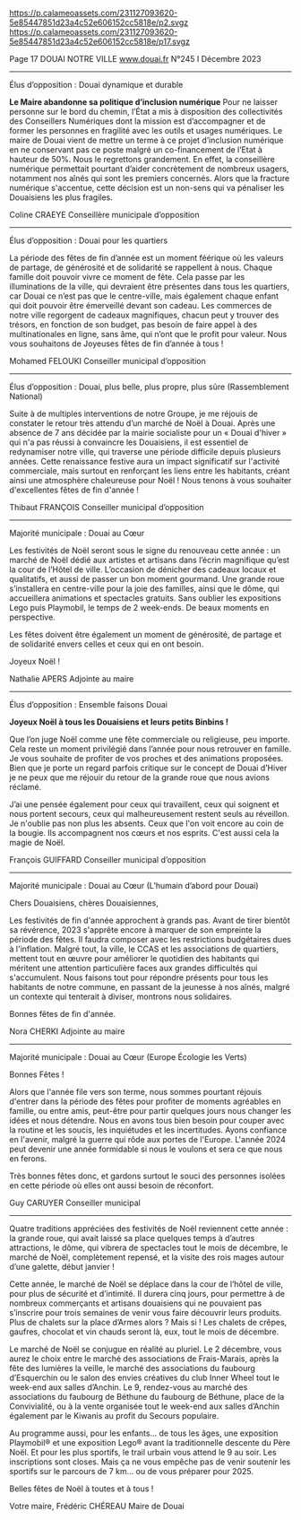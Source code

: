 https://p.calameoassets.com/231127093620-5e85447851d23a4c52e606152cc5818e/p2.svgz
https://p.calameoassets.com/231127093620-5e85447851d23a4c52e606152cc5818e/p17.svgz


Page 17
DOUAI NOTRE VILLE
www.douai.fr
N°245   I
Décembre 2023

---

Élus d’opposition : Douai dynamique et durable

**Le Maire abandonne sa politique d’inclusion numérique**
Pour ne laisser personne sur le bord du chemin, l’État a mis à disposition des collectivités des Conseillers Numériques dont la mission est d’accompagner et de former les personnes en fragilité avec les outils et usages numériques. Le maire de Douai vient de mettre un terme à ce projet d’inclusion numérique en ne conservant pas ce poste malgré un co-financement de l’Etat à hauteur de 50%. Nous le regrettons grandement. En effet, la conseillère numérique permettait pourtant d’aider concrètement de nombreux usagers, notamment nos aînés qui sont les premiers concernés.
Alors que la fracture numérique s'accentue, cette décision est un non-sens qui va pénaliser les Douaisiens les plus fragiles.

Coline CRAEYE
Conseillère municipale d’opposition

---

Élus d’opposition : Douai pour les quartiers

La période des fêtes de fin d’année est un moment féérique où les valeurs de partage, de générosité et de solidarité se rappellent à nous. Chaque famille doit pouvoir vivre ce moment de fête. Cela passe par les illuminations de la ville, qui devraient être présentes dans tous les quartiers, car Douai ce n’est pas que le centre-ville, mais également chaque enfant qui doit pouvoir être émerveillé devant son cadeau. Les commerces de notre ville regorgent de cadeaux magnifiques, chacun peut y trouver des trésors, en fonction de son budget, pas besoin de faire appel à des multinationales en ligne, sans âme, qui n’ont que le profit pour valeur. Nous vous souhaitons de Joyeuses fêtes de fin d’année à tous !

Mohamed FELOUKI
Conseiller municipal d’opposition

---

Élus d’opposition : Douai, plus belle, plus propre, plus sûre (Rassemblement National)

Suite à de multiples interventions de notre Groupe, je me réjouis de constater le retour très attendu d’un marché de Noël à Douai. Après une absence de 7 ans décidée par la mairie socialiste pour un « Douai d'hiver » qui n'a pas réussi à convaincre les Douaisiens, il est essentiel de redynamiser notre ville, qui traverse une période difficile depuis plusieurs années. Cette renaissance festive aura un impact significatif sur l'activité commerciale, mais surtout en renforçant les liens entre les habitants, créant ainsi une atmosphère chaleureuse pour Noël !
Nous tenons à vous souhaiter d'excellentes fêtes de fin d'année !

Thibaut FRANÇOIS
Conseiller municipal d’opposition

---

Majorité municipale : Douai au Cœur

Les festivités de Noël seront sous le signe du renouveau cette année : un marché de Noël dédié aux artistes et artisans dans l’écrin magnifique qu’est la cour de l’Hôtel de ville. L’occasion de dénicher des cadeaux locaux et qualitatifs, et aussi de passer un bon moment gourmand. Une grande roue s’installera en centre-ville pour la joie des familles, ainsi que le dôme, qui accueillera animations et spectacles gratuits. Sans oublier les expositions Lego puis Playmobil, le temps de 2 week-ends. De beaux moments en perspective.

Les fêtes doivent être également un moment de générosité, de partage et de solidarité envers celles et ceux qui en ont besoin.

Joyeux Noël !

Nathalie APERS
Adjointe au maire

---

Élus d’opposition : Ensemble faisons Douai

**Joyeux Noël à tous les Douaisiens et leurs petits Binbins !**

Que l’on juge Noël comme une fête commerciale ou religieuse, peu importe. Cela reste un moment privilégié dans l’année pour nous retrouver en famille. Je vous souhaite de profiter de vos proches et des animations proposées. Bien que je porte un regard parfois critique sur le concept de Douai d’Hiver je ne peux que me réjouir du retour de la grande roue que nous avions réclamé.

J’ai une pensée également pour ceux qui travaillent, ceux qui soignent et nous portent secours, ceux qui malheureusement restent seuls au réveillon. Je n'oublie pas non plus les absents. Ceux que l'on voit encore au coin de la bougie. Ils accompagnent nos cœurs et nos esprits. C'est aussi cela la magie de Noël.

François GUIFFARD
Conseiller municipal d’opposition

---

Majorité municipale : Douai au Cœur (L’humain d’abord pour Douai)

Chers Douaisiens, chères Douaisiennes,

Les festivités de fin d'année approchent à grands pas. Avant de tirer bientôt sa révérence, 2023 s'apprête encore à marquer de son empreinte la période des fêtes. Il faudra composer avec les restrictions budgétaires dues à l'inflation. Malgré tout, la ville, le CCAS et les associations de quartiers, mettent tout en œuvre pour améliorer le quotidien des habitants qui méritent une attention particulière faces aux grandes difficultés qui s'accumulent.
Nous faisons tout pour répondre présents pour tous les habitants de notre commune, en passant de la jeunesse à nos aînés, malgré un contexte qui tenterait à diviser, montrons nous solidaires.

Bonnes fêtes de fin d'année.

Nora CHERKI
Adjointe au maire

---

Majorité municipale : Douai au Cœur (Europe Écologie les Verts)

Bonnes Fêtes !

Alors que l'année file vers son terme, nous sommes pourtant réjouis d'entrer dans la période des fêtes pour profiter de moments agréables en famille, ou entre amis, peut-être pour partir quelques jours nous changer les idées et nous détendre. Nous en avons tous bien besoin pour couper avec la routine et les soucis, les inquiétudes et les incertitudes. Ayons confiance en l'avenir, malgré la guerre qui rôde aux portes de l'Europe. L'année 2024 peut devenir une année formidable si nous le voulons et sera ce que nous en ferons.

Très bonnes fêtes donc, et gardons surtout le souci des personnes isolées en cette période où elles ont aussi besoin de réconfort.

Guy CARUYER
Conseiller municipal

---

Quatre traditions appréciées des festivités de Noël reviennent cette année : la grande roue, qui avait laissé sa place quelques temps à d’autres attractions, le dôme, qui vibrera de spectacles tout le mois de décembre, le marché de Noël, complètement repensé, et la visite des rois mages autour d’une galette, début janvier !

Cette année, le marché de Noël se déplace dans la cour de l’hôtel de ville, pour plus de sécurité et d’intimité. Il durera cinq jours, pour permettre à de nombreux commerçants et artisans douaisiens qui ne pouvaient pas s’inscrire pour trois semaines de venir vous faire découvrir leurs produits. Plus de chalets sur la place d’Armes alors ? Mais si ! Les chalets de crêpes, gaufres, chocolat et vin chauds seront là, eux, tout le mois de décembre.

Le marché de Noël se conjugue en réalité au pluriel. Le 2 décembre, vous aurez le choix entre le marché des associations de Frais-Marais, après la fête des lumières la veille, le marché des associations du faubourg d’Esquerchin ou le salon des envies créatives du club Inner Wheel tout le week-end aux salles d’Anchin. Le 9, rendez-vous au marché des associations du faubourg de Béthune du faubourg de Béthune, place de la Convivialité, ou à la vente organisée tout le week-end aux salles d’Anchin également par le Kiwanis au profit du Secours populaire.

Au programme aussi, pour les enfants… de tous les âges, une exposition Playmobil® et une exposition Lego® avant la traditionnelle descente du Père Noël. Et pour les plus sportifs, le trail urbain vous attend le 9 au soir. Les inscriptions sont closes. Mais ça ne vous empêche pas de venir soutenir les sportifs sur le parcours de 7 km… ou de vous préparer pour 2025.

Belles fêtes de Noël à toutes et à tous !

Votre maire,
Frédéric CHÉREAU
Maire de Douai
